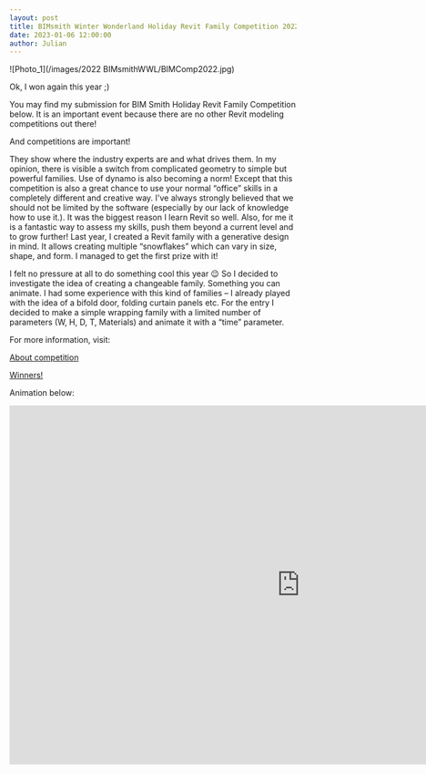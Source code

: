 ```yaml
---
layout: post  
title: BIMsmith Winter Wonderland Holiday Revit Family Competition 2022
date: 2023-01-06 12:00:00
author: Julian
---
```

![Photo_1](/images/2022 BIMsmithWWL/BIMComp2022.jpg)

<!--excerpt-->

Ok, I won again this year ;)  

You may find my submission for BIM Smith Holiday Revit Family Competition below. It is an important event because there are no other Revit modeling competitions out there!

And competitions are important!

They show where the industry experts are and what drives them. In my opinion, there is visible a switch from complicated geometry to simple but powerful families. Use of dynamo is also becoming a norm!
Except that this competition is also a great chance to use your normal “office” skills in a completely different and creative way. I've always strongly believed that we should not be limited by the software (especially by our lack of knowledge how to use it.). It was the biggest reason I learn Revit so well. Also, for me it is a fantastic way to assess my skills, push them beyond a current level and to grow further!
Last year, I created a Revit family with a generative design in mind. It allows creating multiple “snowflakes” which can vary in size, shape, and form. I managed to get the first prize with it!

I felt no pressure at all to do something cool this year 😉 So I decided to investigate the idea of creating a changeable family. Something you can animate. I had some experience with this kind of families – I already played with the idea of a bifold door, folding curtain panels etc.
For the entry I decided to make a simple wrapping family with a limited number of parameters (W, H, D, T, Materials) and animate it with a “time” parameter. 

For more information, visit:

[About competition](https://blog.bimsmith.com/Here-are-the-Semifinalists-for-the-2022-BIMsmith-Winter-Wonderland-Holiday-Revit-Family-Competition)
  
[Winners!](https://blog.bimsmith.com/Introducing-the-Winners-for-the-2022-BIMsmith-Winter-Wonderland-Holiday-Revit-Family-Competition)

Animation below:

<iframe width="1020" height="630" src="https://www.youtube.com/embed/__7C4kHfVdY" title="YouTube video player" frameborder="0" allow="accelerometer; autoplay; clipboard-write; encrypted-media; gyroscope; picture-in-picture; web-share" allowfullscreen></iframe>


